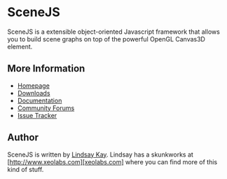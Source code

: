 # SceneJS

SceneJS is a extensible object-oriented Javascript framework that allows you to build scene graphs
on top of the powerful OpenGL Canvas3D element.

## More Information


 - [Homepage][scenejs-home]
 - [Downloads][scenejs-downloads]
 - [Documentation][scenejs-docs]
 - [Community Forums][scenejs-forum]
 - [Issue Tracker][scenejs-issues]

## Author

SceneJS is written by [Lindsay Kay][xeolabs-github]. Lindsay has a skunkworks at [http://www.xeolabs.com][xeolabs.com] where you can find more of this kind of stuff.

[scenejs-home]: http://www.scenejs.com
[scenejs-forum]: http://scenejs.bbster.net/
[scenejs-docs]: http://scenejs.com/docs/introduction.html
[scenejs-issues]: http://github.com/xeolabs/scenejs/issues
[scenejs-downloads]: http://scenejs.com/downloads/downloads.html
[xeolabs-github]: http://github.com/xeolabs
[xeolabs-home]: http://www.xeolabs.com